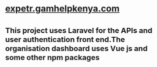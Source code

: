 <h1><a href="https://www.gamhelpkenya.com">expetr.gamhelpkenya.com</a><h1>

<p><small>This project uses Laravel for the APIs and user authentication front end.The organisation dashboard uses Vue js and some other npm packages</small></p>

